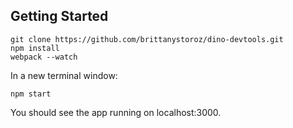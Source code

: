 ## Getting Started

`git clone https://github.com/brittanystoroz/dino-devtools.git`  
`npm install`  
`webpack --watch`  

In a new terminal window:

`npm start`  

You should see the app running on localhost:3000.